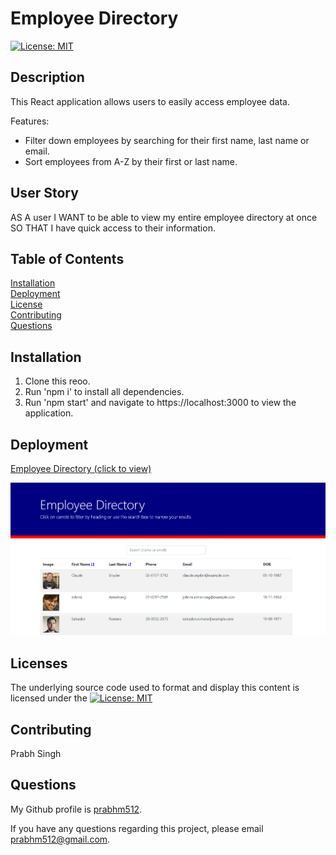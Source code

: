 # Employee Directory

[![License: MIT](https://img.shields.io/badge/License-MIT-yellow.svg)](https://opensource.org/licenses/MIT)
            
## Description

This React application allows users to easily access employee data.

Features: 

- Filter down employees by searching for their first name, last name or email. 
- Sort employees from A-Z by their first or last name.

## User Story 

AS A user
I WANT to be able to view my entire employee directory at once 
SO THAT I have quick access to their information.

## Table of Contents

[Installation](#installation)    
[Deployment](#deployment)                   
[License](#licenses)  
[Contributing](#contributing)                                                                                                          
[Questions](#questions) 

## Installation

1. Clone this reoo.
2. Run 'npm i' to install all dependencies.
3. Run 'npm start' and navigate to https://localhost:3000 to view the application.

## Deployment

<a href="https://prabhm512.github.io/employee-directory/">Employee Directory (click to view)</a>


<img src="./public/images/visual.png">

## Licenses

The underlying source code used to format and display this content is licensed under the [![License: MIT](https://img.shields.io/badge/License-MIT-yellow.svg)](https://opensource.org/licenses/MIT)

## Contributing
                      
Prabh Singh  

## Questions 

My Github profile is <a href="https://github.com/prabhm512">prabhm512</a>.

If you have any questions regarding this project, please email prabhm512@gmail.com.
